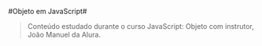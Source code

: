 #Objeto em JavaScript#

> Conteúdo estudado durante o curso JavaScript: Objeto com instrutor, João Manuel da Alura.
